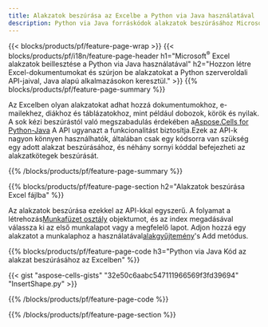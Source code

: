 ```yaml
---
title: Alakzatok beszúrása az Excelbe a Python via Java használatával
description: Python via Java forráskódok alakzatok beszúrásához Microsoft Excel-fájlokba a Aspose.Cells for Python via Java könyvtár használatával.
---
```

{{< blocks/products/pf/feature-page-wrap >}}
{{< blocks/products/pf/i18n/feature-page-header h1="Microsoft<sup>&reg;</sup> Excel alakzatok beillesztése a Python via Java használatával" h2="Hozzon létre Excel-dokumentumokat és szúrjon be alakzatokat a Python szerveroldali API-jaival, Java alapú alkalmazásokon keresztül." >}}
{{% blocks/products/pf/feature-page-summary %}}

 Az Excelben olyan alakzatokat adhat hozzá dokumentumokhoz, e-mailekhez, diákhoz és táblázatokhoz, mint például dobozok, körök és nyilak. A sok kézi beszúrástól való megszabadulás érdekében a[Aspose.Cells for Python-Java](https://releases.aspose.com/cells/python-java) A API ugyanazt a funkcionalitást biztosítja.Ezek az API-k nagyon könnyen használhatók, általában csak egy kódsorra van szükség egy adott alakzat beszúrásához, és néhány sornyi kóddal befejezheti az alakzatkötegek beszúrását.

{{% /blocks/products/pf/feature-page-summary %}}

{{% blocks/products/pf/feature-page-section h2="Alakzatok beszúrása Excel fájlba" %}}

 Az alakzatok beszúrása ezekkel az API-kkal egyszerű. A folyamat a létrehozás[Munkafüzet osztály](https://reference.aspose.com/cells/python-java/asposecells.api/Workbook) objektumot, és az index megadásával válassza ki az első munkalapot vagy a megfelelő lapot. Adjon hozzá egy alakzatot a munkalaphoz a használatával[alakgyűjtemény](https://reference.aspose.com/cells/python-java/asposecells.api/ShapeCollection)'s Add metódus.

{{% blocks/products/pf/feature-page-code h3="Python via Java Kód az alakzat beszúrásához az Excelben" %}}

{{< gist "aspose-cells-gists" "32e50c6aabc547111966569f3fd39694" "InsertShape.py" >}}

{{% /blocks/products/pf/feature-page-code %}}

{{% /blocks/products/pf/feature-page-section %}}
